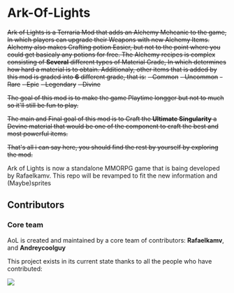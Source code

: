 # Ark-Of-Lights
~~Ark of Lights is a Terraria Mod that adds an Alchemy Mehcanic to the game, In which players can upgrade their Weapons with new Alchemy Items.
Alchemy also makes Crafting potion Easier, but not to the point where you could get basicaly any potions for free.
The Alchemy recipes is complex consisting of **Several** different types of Material Grade, In which determines how hard a material is to obtain.
Additionaly, other items that is added by this mod is graded into **6** different grade, that is:~~
~~- Common~~
~~- Uncommon~~
~~- Rare~~
~~- Epic~~
~~- Legendary~~
~~- Divine~~

~~The goal of this mod is to make the game Playtime longger but not to much so it'll still be fun to play.~~

~~The main and Final goal of this mod is to Craft the **Ultimate Singularity** a Devine material that would be one of the component to craft the best and most powerful items.~~

~~That's all i can say here, you should find the rest by yourself by exploring the mod.~~


Ark of Lights is now a standalone MMORPG game that is baing developed by Rafaelkamv. This repo will be revamped to fit the new information and (Maybe)sprites

## Contributors
### Core team
AoL is created and maintained by a core team of contributors: **Rafaelkamv**, and **Andreycoolguy**

This project exists in its current state thanks to all the people who have contributed:

<a href="https://github.com/rafaelkamv/Ark-Of-Lights/graphs/contributors">
<img src="https://opencollective.com/ark-of-lights/contributors.svg?width=890&button=false" />
</a>

